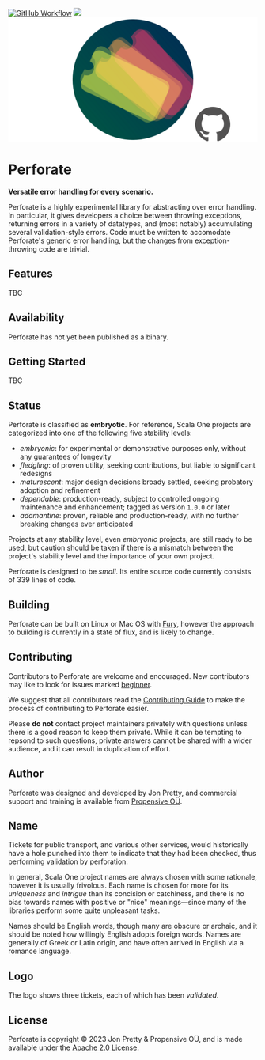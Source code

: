 [<img alt="GitHub Workflow" src="https://img.shields.io/github/actions/workflow/status/propensive/perforate/main.yml?style=for-the-badge" height="24">](https://github.com/propensive/perforate/actions)
[<img src="https://img.shields.io/discord/633198088311537684?color=8899f7&label=DISCORD&style=for-the-badge" height="24">](https://discord.gg/7b6mpF6Qcf)
<img src="/doc/images/github.png" valign="middle">

# Perforate

__Versatile error handling for every scenario.__

Perforate is a highly experimental library for abstracting over error handling. In particular, it gives developers a choice between throwing exceptions, returning errors in a variety of datatypes, and (most notably) accumulating several validation-style errors. Code must be written to accomodate Perforate's generic error handling, but the changes from exception-throwing code are trivial.

## Features

TBC


## Availability

Perforate has not yet been published as a binary.

## Getting Started

TBC


## Status

Perforate is classified as __embryotic__. For reference, Scala One projects are
categorized into one of the following five stability levels:

- _embryonic_: for experimental or demonstrative purposes only, without any guarantees of longevity
- _fledgling_: of proven utility, seeking contributions, but liable to significant redesigns
- _maturescent_: major design decisions broady settled, seeking probatory adoption and refinement
- _dependable_: production-ready, subject to controlled ongoing maintenance and enhancement; tagged as version `1.0.0` or later
- _adamantine_: proven, reliable and production-ready, with no further breaking changes ever anticipated

Projects at any stability level, even _embryonic_ projects, are still ready to
be used, but caution should be taken if there is a mismatch between the
project's stability level and the importance of your own project.

Perforate is designed to be _small_. Its entire source code currently consists
of 339 lines of code.

## Building

Perforate can be built on Linux or Mac OS with [Fury](/propensive/fury), however
the approach to building is currently in a state of flux, and is likely to
change.

## Contributing

Contributors to Perforate are welcome and encouraged. New contributors may like to look for issues marked
<a href="https://github.com/propensive/perforate/labels/beginner">beginner</a>.

We suggest that all contributors read the [Contributing Guide](/contributing.md) to make the process of
contributing to Perforate easier.

Please __do not__ contact project maintainers privately with questions unless
there is a good reason to keep them private. While it can be tempting to
repsond to such questions, private answers cannot be shared with a wider
audience, and it can result in duplication of effort.

## Author

Perforate was designed and developed by Jon Pretty, and commercial support and training is available from
[Propensive O&Uuml;](https://propensive.com/).



## Name

Tickets for public transport, and various other services, would historically have a hole punched into them to indicate that they had been checked, thus performing validation by perforation.

In general, Scala One project names are always chosen with some rationale, however it is usually
frivolous. Each name is chosen for more for its _uniqueness_ and _intrigue_ than its concision or
catchiness, and there is no bias towards names with positive or "nice" meanings—since many of the
libraries perform some quite unpleasant tasks.

Names should be English words, though many are obscure or archaic, and it should be noted how
willingly English adopts foreign words. Names are generally of Greek or Latin origin, and have
often arrived in English via a romance language.

## Logo

The logo shows three tickets, each of which has been _validated_.

## License

Perforate is copyright &copy; 2023 Jon Pretty & Propensive O&Uuml;, and is made available under the
[Apache 2.0 License](/license.md).

